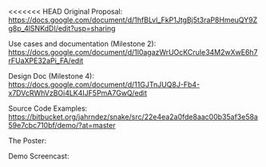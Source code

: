 <<<<<<< HEAD
Original Proposal:
https://docs.google.com/document/d/1hfBLvl_FkP1JtgBj5t3raP8HmeuQY9Zg8p_4lSNKdDI/edit?usp=sharing

Use cases and documentation (Milestone 2):
https://docs.google.com/document/d/1l0agazWrUOcKCruIe34M2wXwE6h7rFUaXPE32aPi_FA/edit

Design Doc (Milestone 4):
https://docs.google.com/document/d/11GJTnJUQ8J-Fb4-x7DVcRWhVzBOi4LK4IJF5PmA7GwQ/edit

Source Code Examples:
https://bitbucket.org/jahrndez/snake/src/22e4ea2a0fde8aac00b35af3e58a59e7cbc710bf/demo/?at=master

The Poster:
<INSERT LINK HERE>

Demo Screencast:
<INSERT LINK HERE>
